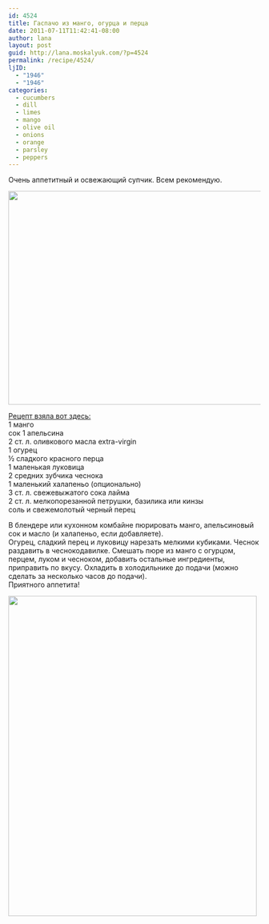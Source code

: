 ```yaml
---
id: 4524
title: Гаспачо из манго, огурца и перца
date: 2011-07-11T11:42:41-08:00
author: lana
layout: post
guid: http://lana.moskalyuk.com/?p=4524
permalink: /recipe/4524/
ljID:
  - "1946"
  - "1946"
categories:
  - cucumbers
  - dill
  - limes
  - mango
  - olive oil
  - onions
  - orange
  - parsley
  - peppers
---
```

Очень аппетитный и освежающий супчик. Всем рекомендую.

<img loading="lazy" class="alignnone" title="mango cucumber and pepper gaspacho" src="http://farm7.static.flickr.com/6132/5925252224_5b0a985237_z.jpg" alt="" width="640" height="427" /> 

[Рецепт взяла вот здесь:](http://livecookbook.ru/recipes/206)  
1 манго  
сок 1 апельсина  
2 ст. л. оливкового масла extra-virgin  
1 огурец  
½ сладкого красного перца  
1 маленькая луковица  
2 средних зубчика чеснока  
1 маленький халапеньо (опционально)  
3 ст. л. свежевыжатого сока лайма  
2 ст. л. мелкопорезанной петрушки, базилика или кинзы  
соль и свежемолотый черный перец

В блендере или кухонном комбайне пюрировать манго, апельсиновый сок и масло (и халапеньо, если добавляете).  
Огурец, сладкий перец и луковицу нарезать мелкими кубиками. Чеснок раздавить в чеснокодавилке. Смешать пюре из манго с огурцом, перцем, луком и чесноком, добавить остальные ингредиенты, приправить по вкусу. Охладить в холодильнике до подачи (можно сделать за несколько часов до подачи).  
Приятного аппетита!

<img loading="lazy" class="alignnone" title="mango cucumber pepper gaspacho" src="http://farm7.static.flickr.com/6146/5925254370_9567a7893a_z.jpg" alt="" width="496" height="640" />